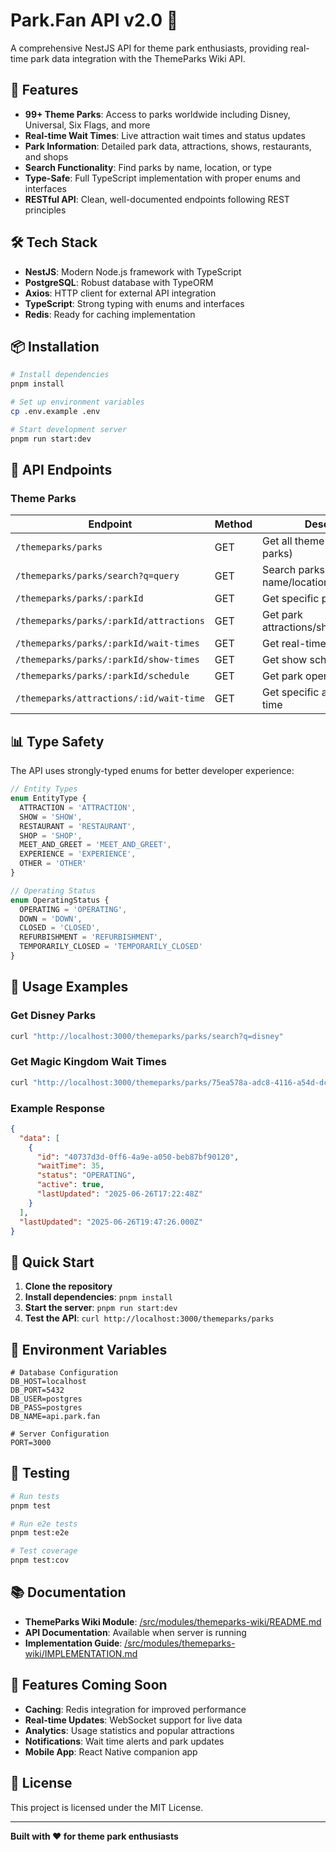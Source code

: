 # Park.Fan API v2.0 🎢

A comprehensive NestJS API for theme park enthusiasts, providing real-time park data integration with the ThemeParks Wiki API.

## 🚀 Features

- **99+ Theme Parks**: Access to parks worldwide including Disney, Universal, Six Flags, and more
- **Real-time Wait Times**: Live attraction wait times and status updates
- **Park Information**: Detailed park data, attractions, shows, restaurants, and shops
- **Search Functionality**: Find parks by name, location, or type
- **Type-Safe**: Full TypeScript implementation with proper enums and interfaces
- **RESTful API**: Clean, well-documented endpoints following REST principles

## 🛠️ Tech Stack

- **NestJS**: Modern Node.js framework with TypeScript
- **PostgreSQL**: Robust database with TypeORM
- **Axios**: HTTP client for external API integration
- **TypeScript**: Strong typing with enums and interfaces
- **Redis**: Ready for caching implementation

## 📦 Installation

```bash
# Install dependencies
pnpm install

# Set up environment variables
cp .env.example .env

# Start development server
pnpm run start:dev
```

## 🎯 API Endpoints

### Theme Parks

| Endpoint | Method | Description |
|----------|--------|-------------|
| `/themeparks/parks` | GET | Get all theme parks (99+ parks) |
| `/themeparks/parks/search?q=query` | GET | Search parks by name/location |
| `/themeparks/parks/:parkId` | GET | Get specific park details |
| `/themeparks/parks/:parkId/attractions` | GET | Get park attractions/shows/restaurants |
| `/themeparks/parks/:parkId/wait-times` | GET | Get real-time wait times |
| `/themeparks/parks/:parkId/show-times` | GET | Get show schedules |
| `/themeparks/parks/:parkId/schedule` | GET | Get park operating hours |
| `/themeparks/attractions/:id/wait-time` | GET | Get specific attraction wait time |

## 📊 Type Safety

The API uses strongly-typed enums for better developer experience:

```typescript
// Entity Types
enum EntityType {
  ATTRACTION = 'ATTRACTION',
  SHOW = 'SHOW',
  RESTAURANT = 'RESTAURANT',
  SHOP = 'SHOP',
  MEET_AND_GREET = 'MEET_AND_GREET',
  EXPERIENCE = 'EXPERIENCE',
  OTHER = 'OTHER'
}

// Operating Status
enum OperatingStatus {
  OPERATING = 'OPERATING',
  DOWN = 'DOWN',
  CLOSED = 'CLOSED',
  REFURBISHMENT = 'REFURBISHMENT',
  TEMPORARILY_CLOSED = 'TEMPORARILY_CLOSED'
}
```

## 🔧 Usage Examples

### Get Disney Parks
```bash
curl "http://localhost:3000/themeparks/parks/search?q=disney"
```

### Get Magic Kingdom Wait Times
```bash
curl "http://localhost:3000/themeparks/parks/75ea578a-adc8-4116-a54d-dccb60765ef9/wait-times"
```

### Example Response
```json
{
  "data": [
    {
      "id": "40737d3d-0ff6-4a9e-a050-beb87bf90120",
      "waitTime": 35,
      "status": "OPERATING",
      "active": true,
      "lastUpdated": "2025-06-26T17:22:48Z"
    }
  ],
  "lastUpdated": "2025-06-26T19:47:26.000Z"
}
```

## 🚀 Quick Start

1. **Clone the repository**
2. **Install dependencies**: `pnpm install`
3. **Start the server**: `pnpm run start:dev`
4. **Test the API**: `curl http://localhost:3000/themeparks/parks`

## 📝 Environment Variables

```env
# Database Configuration
DB_HOST=localhost
DB_PORT=5432
DB_USER=postgres
DB_PASS=postgres
DB_NAME=api.park.fan

# Server Configuration
PORT=3000
```

## 🧪 Testing

```bash
# Run tests
pnpm test

# Run e2e tests
pnpm test:e2e

# Test coverage
pnpm test:cov
```

## 📚 Documentation

- **ThemeParks Wiki Module**: [/src/modules/themeparks-wiki/README.md](./src/modules/themeparks-wiki/README.md)
- **API Documentation**: Available when server is running
- **Implementation Guide**: [/src/modules/themeparks-wiki/IMPLEMENTATION.md](./src/modules/themeparks-wiki/IMPLEMENTATION.md)

## 🌟 Features Coming Soon

- **Caching**: Redis integration for improved performance
- **Real-time Updates**: WebSocket support for live data
- **Analytics**: Usage statistics and popular attractions
- **Notifications**: Wait time alerts and park updates
- **Mobile App**: React Native companion app

## 📄 License

This project is licensed under the MIT License.

---

**Built with ❤️ for theme park enthusiasts**